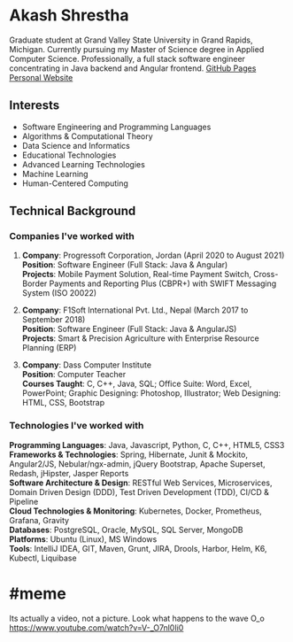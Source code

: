 # Akash Shrestha

Graduate student at Grand Valley State University in Grand Rapids, Michigan. Currently pursuing my Master of Science degree in Applied Computer Science. Professionally, a full stack software engineer concentrating in Java backend and Angular frontend. [GitHub Pages Personal Website](https://aksth.github.io/)

## Interests

- Software Engineering and Programming Languages
- Algorithms & Computational Theory
- Data Science and Informatics
- Educational Technologies
- Advanced Learning Technologies
- Machine Learning
- Human-Centered Computing

## Technical Background

### Companies I've worked with

1. **Company**: Progressoft Corporation, Jordan (April 2020 to August 2021)  
   **Position**: Software Engineer (Full Stack: Java & Angular)  
   **Projects**: Mobile Payment Solution, Real-time Payment Switch, Cross-Border Payments and Reporting Plus (CBPR+) with SWIFT Messaging System (ISO 20022)  

2. **Company**: F1Soft International Pvt. Ltd., Nepal (March 2017 to September 2018)  
   **Position**: Software Engineer (Full Stack: Java & AngularJS)  
   **Projects**: Smart & Precision Agriculture with Enterprise Resource Planning (ERP)  
   
3. **Company**: Dass Computer Institute  
   **Position**: Computer Teacher  
   **Courses Taught**: C, C++, Java, SQL; Office Suite: Word, Excel, PowerPoint; Graphic Designing: Photoshop, Illustrator; Web Designing: HTML, CSS, Bootstrap  

### Technologies I've worked with

**Programming Languages**: Java, Javascript, Python, C, C++, HTML5, CSS3  
**Frameworks & Technologies**: Spring, Hibernate, Junit & Mockito, Angular2/JS, Nebular/ngx-admin, jQuery Bootstrap, Apache Superset, Redash, jHipster, Jasper Reports  
**Software Architecture & Design**: RESTful Web Services, Microservices, Domain Driven Design (DDD), Test Driven Development (TDD), CI/CD & Pipeline  
**Cloud Technologies & Monitoring**: Kubernetes, Docker, Prometheus, Grafana, Gravity  
**Databases**: PostgreSQL, Oracle, MySQL, SQL Server, MongoDB  
**Platforms**: Ubuntu (Linux), MS Windows  
**Tools**: IntelliJ IDEA, GIT, Maven, Grunt, JIRA, Drools, Harbor, Helm, K6, Kubectl, Liquibase  

# #meme
Its actually a video, not a picture. Look what happens to the wave O_o https://www.youtube.com/watch?v=V-_O7nl0Ii0

